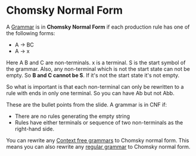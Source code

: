 # Chomsky Normal Form

A [Grammar](Grammar.md) is in **Chomsky Normal Form** if each production rule has one of the following forms:

-   A → BC
-   A → x

Here A B and C are non-terminals. x is a terminal. S is the start symbol of the grammar. Also, any non-terminal which is not the start state can not be empty. So **B and C cannot be S**. If it's not the start state it's not empty.

So what is important is that each non-terminal can only be rewritten to a rule with ends in only one terminal. So you can have Ab but not Abb. 

These are the bullet points from the slide. A grammar is in CNF if:
- There are no rules generating the empty string
- Rules have either terminals or sequence of two non-terminals as the right-hand side.

You can rewrite any [Context free grammars](Context%20free%20grammars.md) to Chomsky normal form. This means you can also rewrite any [regular grammar](regular%20languages.md) to Chomsky normal form.